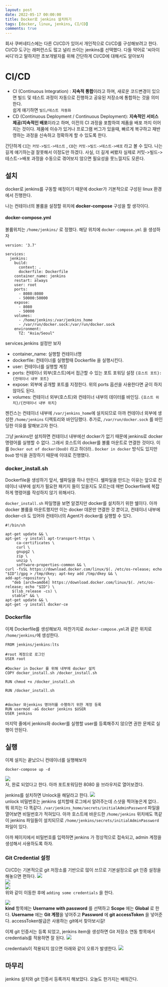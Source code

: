 ```yaml
---
layout: post
date: 2022-05-17 00:00:00
title: Docker로 jenkins 설치하기
tags: [docker, linux, jenkins, CI/CD]
comments: true
---
```


 회사 쿠버네티스에는 다른 CI/CD가 있어서 개인적으로 CI/CD를 구성해보려고 한다. CI/CD 도구는 래퍼런스도 많고 널리 쓰이는 jenkins를 선택했다.
다들 약어로 '씨아이씨디'라고 말하지만 초보개발자를 위해 간단하게 CI/CD에 대해서도 알아보자

# CI/CD
- CI (Continuous Integration) : **지속적 통합**이라고 하며, 새로운 코드변경이 있으면 빌드 및 테스트 과정이 자동으로 진행하고 공유된 저장소에 통합하는 것을 의미한다.  
    쉽게 얘기하면 `빌드/테스트 자동화`
- CD (Continuous Deployment / Continuous Deployment): **지속적인 서비스 제공/지속적인 배포**이라고 하며, 이전의 CI 과정을 포함하여 제품을 배포 까지 이어지는 것이다.
    제품에 이슈가 있거나 프로그램 버그가 있을때, 빠르게 복구하고 재반영하는 과정을 신속하고 정확하게 할 수 있도록 한다.
  

간단하게 `CI`는 `커밋->빌드->테스트` , `CD`는 `커밋->빌드->테스트->배포` 라고 볼 수 있다.
나는 길게 얘기하는걸 잘못해서 이정도만 하겠다.
사실, 더 길게 써봤자 실제로 커밋->빌드->테스트->배포 과정을 수동으로 겪어보지 않으면 필요성을 못느낄지도 모른다.


## 설치
docker로 jenkins를 구동할 예정이기 때문에 docker가 기본적으로 구성된 linux 환경에서 진행한다.

나는 컨테이너의 볼륨을 설정할 위치에 **docker-compose** 구성을 할 생각이다.

#### docker-compose.yml
볼륨위치는 `/home/jenkins/` 로 정했다. 해당 위치에 `docker-compose.yml` 을 생성하자
~~~
version: '3.7'

services:
  jenkins:
    build:
      context: .
      dockerfile: Dockerfile
    container_name: jenkins
    restart: always
    user: root
    ports:
      - 8080:8080
      - 50000:50000
    expose:
      - 8080
      - 50000
    volumes:
      - /home/jenkins:/var/jenkins_home
      - /var/run/docker.sock:/var/run/docker.sock
    environment:
      TZ: "Asia/Seoul"
~~~
services.jenkins 설정만 보자
- container_name: 실행할 컨테이너명
- dockerfile: 컨테이너를 실행할때 Dockerfile 을 실행시킨다.
- user: 컨테이너를 실행할 계정
- ports: 컨테이너 외부(호스트)에서 접근할 수 있는 포트 포워딩 설정 `{호스트 포트}:{컨테이너 내부 포트}`
- expose: 외부에 공개할 포트를 지정한다. 위의 ports 옵션을 사용한다면 굳이 하지 않아도 된다.
- volumes: 컨테이너 외부(호스트)와 컨테이너 내부의 데이터를 바인딩. `{호스트 위치}/{컨테이너 내부 위치}`

젠킨스는 컨테이너 내부에 `/var/jenkins_home`에 설치되므로 아까 컨테이너 외부에 생성한 `/home/jenkins` 디렉토리와 바인딩했다.
추가로, `/var/run/docker.sock` 를 바인딩한 이유를 말해보고자 한다.

그냥 jenkins만 설치하면 컨테이너 내부에선 docker가 없기 때문에 jenkins로 docker 명령어를 실행할 수 없다.
그래서 호스트의 docker를 볼륨 마운트로 연결한 것이다. 이를 `Docker out of docker(DooD)` 라고 하더라..
`Docker in docker` 방식도 있지만 `DooD` 방식을 권장하기 때문에 이대로 진행했다.  


### docker_install.sh
Dockerfile을 생성하기 앞서, 쉘파일을 하나 만든다.
쉘파일을 만드는 이유는 앞으로 컨테이너 내부에 설치가 필요한 패키지 들이 있을지도 모르는데 매번 Dockerfile에
복잡하게 명령어를 작성하지 않기 위해서다.

`docker_install.sh` 파일명을 보면 알겠지만 docker를 설치하기 위한 쉘이다.
아까 docker 볼륨을 마운트했지만 이는 docker 데몬만 연결한 것 뿐이고, 컨테이너 내부에 docker-cli 도 있어야
컨테이너의 Agent가 docker를 실행할 수 있다.

~~~
#!/bin/sh

apt-get update && \
apt-get -y install apt-transport-https \
     ca-certificates \
     curl \
     gnupg2 \
     zip \
     unzip \
     software-properties-common && \
curl -fsSL https://download.docker.com/linux/$(. /etc/os-release; echo "$ID")/gpg > /tmp/dkey; apt-key add /tmp/dkey && \
add-apt-repository \
   "deb [arch=amd64] https://download.docker.com/linux/$(. /etc/os-release; echo "$ID") \
   $(lsb_release -cs) \
   stable" && \
apt-get update && \
apt-get -y install docker-ce

~~~


### Dockerfile
이제 Dockerfile를 생성해보자. 마찬가지로 `docker-compose.yml`과 같은 위치로 `/home/jenkins/`에 생성한다.
~~~
FROM jenkins/jenkins:lts

#root 계정으로 로그인
USER root

#Docker in Docker 를 위해 내부에 docker 설치
COPY docker_install.sh /docker_install.sh

RUN chmod +x /docker_install.sh

RUN /docker_install.sh


#docker 와jenkins 명어러를 수행하기 위한 계정 등록
RUN usermod -aG docker jenkins $USER
USER jenkins
~~~
마지막 줄에서 jenkins와 docker를 실행할 user를 등록해주지 않으면 권한 문제로 실행이 안된다.


## 실행
이제 설치는 끝났으니 컨테이너를 실행해보자
~~~
docker-compose up -d
~~~
![](/assets/post/img_3.png)   
자, 완료 되었다고 한다. 아까 포트포워딩한 8080 을 브라우저로 열어보겠다.


jenkins를 설치하면 Unlock을 해달라고 한다.
![](/assets/post/img_4.png)   
unlock 비밀번호는 jenkins 설치할때 로그에서 알려주는데 스샷을 찍어놓은게 없다..
뭐 위치는 다 똑같다. `/var/jenkins_home/secrets/initialAdminPassword` 파일을 열어보면 비밀번호가 적혀있다.
아까 호스트에 바운드한 `/home/jenkins` 위치에도 똑같이 jenkins 파일들이 설치되므로 `/home/jenkins/secrets/initialAdminPassword` 파일이 있다.  

아까 페이지에서 비밀번호를 입력하면 jenkins 가 정상적으로 접속되고, admin 계정을 생성해서 사용하도록 하자.

### Git Credential 설정
CI/CD는 기본적으로 git 저장소를 기반으로 많이 쓰므로 기본설정으로 git 인증 설정을 해놓으면 편하다.
![](/assets/post/img_5.png)   
![](/assets/post/img_6.png)   
![](/assets/post/img_7.png)   
위와 같이 이동한 후에 `adding some credentials` 을 한다.

![](/assets/post/img_8.png)   
**kind** 항목에는 **Username with password** 를 선택하고 
**Scope** 에는 **Global** 로 한다.
**Username**  에는 **Git 계정**을 넣어주고
**Password** 에 **git accessToken** 을 넣어준다.
accessToken발급은 사용하는 git에서 찾아보시길!

이제 git 인증서는 등록 되었고, jenkins item을 생성하면
Git 저장소 연동 항목에서 credentials를 적용하면 잘 된다.
![](/assets/post/img_10.png)   

credentials이 적용되지 않으면 아래와 같이 오류가 발생한다.
![](/assets/post/img_9.png)   


## 마무리
jenkins 설치와 git 인증서 등록까지 해보았다. 오늘도 한가지는 배워간다.
